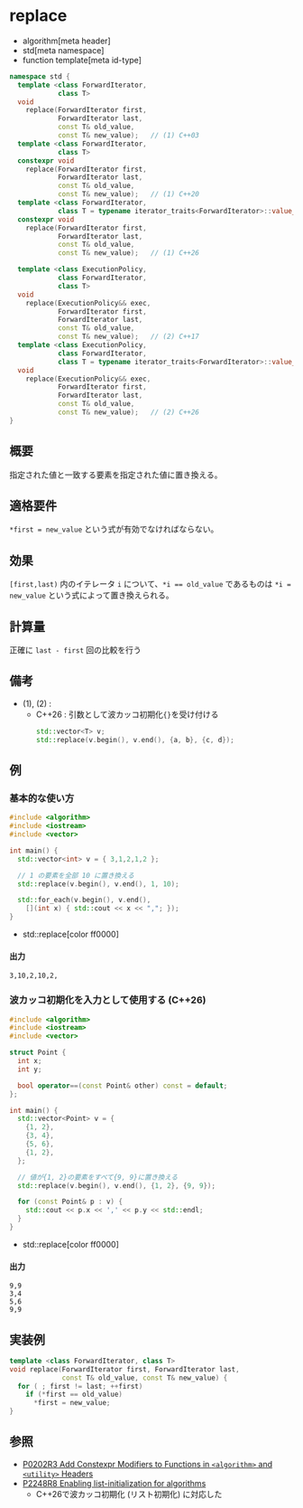 # replace
* algorithm[meta header]
* std[meta namespace]
* function template[meta id-type]

```cpp
namespace std {
  template <class ForwardIterator,
            class T>
  void
    replace(ForwardIterator first,
            ForwardIterator last,
            const T& old_value,
            const T& new_value);   // (1) C++03
  template <class ForwardIterator,
            class T>
  constexpr void
    replace(ForwardIterator first,
            ForwardIterator last,
            const T& old_value,
            const T& new_value);   // (1) C++20
  template <class ForwardIterator,
            class T = typename iterator_traits<ForwardIterator>::value_type>
  constexpr void
    replace(ForwardIterator first,
            ForwardIterator last,
            const T& old_value,
            const T& new_value);   // (1) C++26

  template <class ExecutionPolicy,
            class ForwardIterator,
            class T>
  void
    replace(ExecutionPolicy&& exec,
            ForwardIterator first,
            ForwardIterator last,
            const T& old_value,
            const T& new_value);   // (2) C++17
  template <class ExecutionPolicy,
            class ForwardIterator,
            class T = typename iterator_traits<ForwardIterator>::value_type>
  void
    replace(ExecutionPolicy&& exec,
            ForwardIterator first,
            ForwardIterator last,
            const T& old_value,
            const T& new_value);   // (2) C++26
}
```

## 概要
指定された値と一致する要素を指定された値に置き換える。


## 適格要件
`*first = new_value` という式が有効でなければならない。


## 効果
`[first,last)` 内のイテレータ `i` について、`*i == old_value` であるものは `*i = new_value` という式によって置き換えられる。


## 計算量
正確に `last - first` 回の比較を行う


## 備考
- (1), (2) :
    - C++26 : 引数として波カッコ初期化`{}`を受け付ける
        ```cpp
        std::vector<T> v;
        std::replace(v.begin(), v.end(), {a, b}, {c, d});
        ```


## 例
### 基本的な使い方
```cpp example
#include <algorithm>
#include <iostream>
#include <vector>

int main() {
  std::vector<int> v = { 3,1,2,1,2 };

  // 1 の要素を全部 10 に置き換える
  std::replace(v.begin(), v.end(), 1, 10);

  std::for_each(v.begin(), v.end(),
    [](int x) { std::cout << x << ","; });
}
```
* std::replace[color ff0000]

#### 出力
```
3,10,2,10,2,
```

### 波カッコ初期化を入力として使用する (C++26)
```cpp example
#include <algorithm>
#include <iostream>
#include <vector>

struct Point {
  int x;
  int y;

  bool operator==(const Point& other) const = default;
};

int main() {
  std::vector<Point> v = {
    {1, 2},
    {3, 4},
    {5, 6},
    {1, 2},
  };

  // 値が{1, 2}の要素をすべて{9, 9}に置き換える
  std::replace(v.begin(), v.end(), {1, 2}, {9, 9});

  for (const Point& p : v) {
    std::cout << p.x << ',' << p.y << std::endl;
  }
}
```
* std::replace[color ff0000]

#### 出力
```
9,9
3,4
5,6
9,9
```


## 実装例
```cpp
template <class ForwardIterator, class T>
void replace(ForwardIterator first, ForwardIterator last,
             const T& old_value, const T& new_value) {
  for ( ; first != last; ++first)
    if (*first == old_value)
      *first = new_value;
}
```


## 参照
- [P0202R3 Add Constexpr Modifiers to Functions in `<algorithm>` and `<utility>` Headers](http://www.open-std.org/jtc1/sc22/wg21/docs/papers/2017/p0202r3.html)
- [P2248R8 Enabling list-initialization for algorithms](https://open-std.org/jtc1/sc22/wg21/docs/papers/2024/p2248r8.html)
    - C++26で波カッコ初期化 (リスト初期化) に対応した
